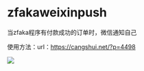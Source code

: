 # zfakaweixinpush
当zfaka程序有付款成功的订单时，微信通知自己

使用方法：url：https://cangshui.net/?p=4498

<img src="https://i.loli.net/2019/10/26/FgwtvUEOhe6fDzx.jpg" />
